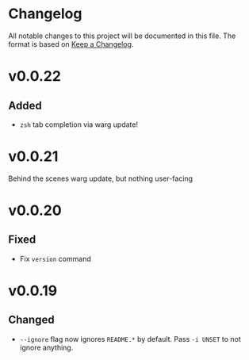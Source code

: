 # Changelog

All notable changes to this project will be documented in this file. The format
is based on [Keep a Changelog](https://keepachangelog.com/en/1.0.0/).

# v0.0.22

## Added

- `zsh` tab completion via warg update!

# v0.0.21

Behind the scenes warg update, but nothing user-facing

# v0.0.20

## Fixed

- Fix `version` command

# v0.0.19

## Changed

- `--ignore` flag now ignores `README.*` by default. Pass `-i UNSET` to not ignore anything.

